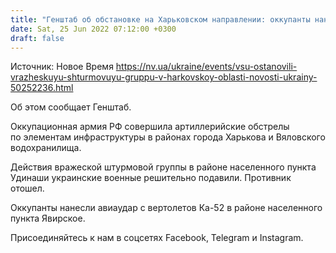 ```yaml
---
title: "Генштаб об обстановке на Харьковском направлении: оккупанты нанесли удары с вертолетов, ВСУ остановили вражескую штурмовую группу"
date: Sat, 25 Jun 2022 07:12:00 +0300
draft: false
---
```

Источник: Новое Время https://nv.ua/ukraine/events/vsu-ostanovili-vrazheskuyu-shturmovuyu-gruppu-v-harkovskoy-oblasti-novosti-ukrainy-50252236.html


Об этом сообщает Генштаб.

Оккупационная армия РФ совершила артиллерийские обстрелы по элементам инфраструктуры в районах города Харькова и Вяловского водохранилища.

Действия вражеской штурмовой группы в районе населенного пункта Удинаши украинские военные решительно подавили. Противник отошел.

Оккупанты нанесли авиаудар с вертолетов Ка-52 в районе населенного пункта Явирское.

Присоединяйтесь к нам в соцсетях Facebook, Telegram и Instagram.

